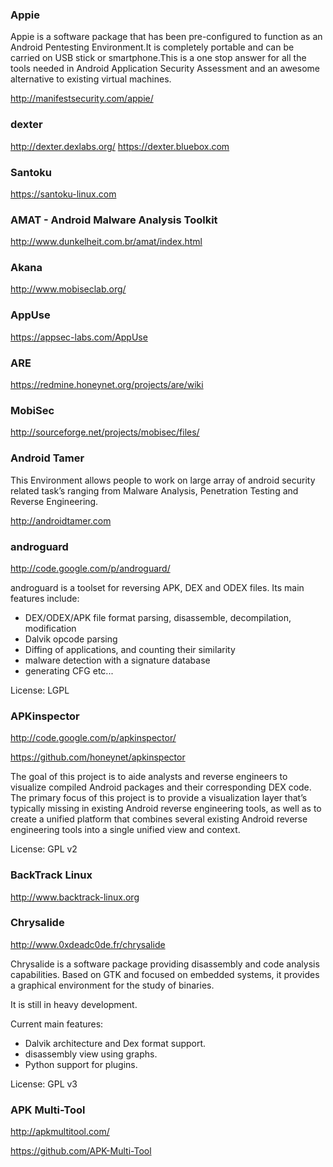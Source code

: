 ### Appie
Appie is a software package that has been pre-configured to function as an Android Pentesting Environment.It is completely portable and can be carried on USB stick or smartphone.This is a one stop answer for all the tools needed in Android Application Security Assessment and an awesome alternative to existing virtual machines.

http://manifestsecurity.com/appie/
### dexter
http://dexter.dexlabs.org/
https://dexter.bluebox.com
### Santoku
https://santoku-linux.com

### AMAT - Android Malware Analysis Toolkit
http://www.dunkelheit.com.br/amat/index.html

### Akana
http://www.mobiseclab.org/

### AppUse
https://appsec-labs.com/AppUse

### ARE
https://redmine.honeynet.org/projects/are/wiki
### MobiSec
http://sourceforge.net/projects/mobisec/files/

### Android Tamer
This Environment allows people to work on large array of android security related task’s ranging from Malware Analysis, Penetration Testing and Reverse Engineering.

http://androidtamer.com

### androguard
http://code.google.com/p/androguard/

androguard is a toolset for reversing APK, DEX and ODEX files. Its main features include:

- DEX/ODEX/APK file format parsing, disassemble, decompilation, modification
- Dalvik opcode parsing
- Diffing of applications, and counting their similarity
- malware detection with a signature database
- generating CFG etc...

License: LGPL

### APKinspector
http://code.google.com/p/apkinspector/

https://github.com/honeynet/apkinspector

The goal of this project is to aide analysts and reverse engineers to visualize compiled Android packages and their corresponding DEX code. The primary focus of this project is to provide a visualization layer that’s typically missing in existing Android reverse engineering tools, as well as to create a unified platform that combines several existing Android reverse engineering tools into a single unified view and context.

License: GPL v2
### BackTrack Linux
http://www.backtrack-linux.org

### Chrysalide
http://www.0xdeadc0de.fr/chrysalide

Chrysalide is a software package providing disassembly and code analysis capabilities. Based on GTK and focused on embedded systems, it provides a graphical environment for the study of binaries.

It is still in heavy development.

Current main features:
* Dalvik architecture and Dex format support.
* disassembly view using graphs.
* Python support for plugins.

License: GPL v3

### APK Multi-Tool
http://apkmultitool.com/

https://github.com/APK-Multi-Tool
